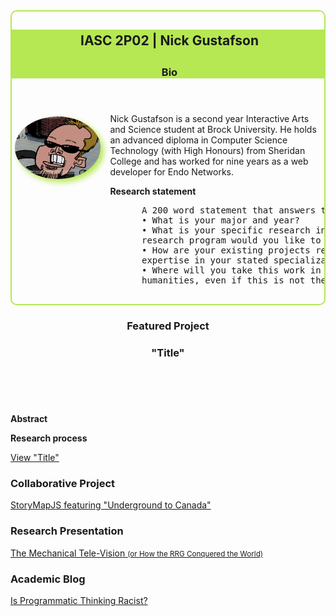 <style type="text/css">
#about-me { border:solid 2px #B5E853;border-radius:10px }
#about-me header { background-color:#B5E853 }
#about-me h2, #about-me h3 { color:#1A1A1A;padding:5px 0 0 5px }
#about-me img { float:left;height:100px;border-radius:50%;margin:5px 15px 50px 5px;box-shadow:5px 5px 10px #B5E853 }
</style>

<section id="about-me">
  <header>
    <h2>IASC 2P02 | Nick Gustafson</h2>
    <h3>Bio</h3>
  </header>
  
  <img src="images/caricature_cropped.png" border="0" alt="Me" />

  <p>
    Nick Gustafson is a second year Interactive Arts and Science student at Brock University.  He holds an advanced diploma in 
    Computer Science Technology (with High Honours) from Sheridan College and has worked for nine years as a web developer for 
    Endo Networks.
  </p>
  
  <p>
    <strong>Research statement</strong>
    <pre>
      A 200 word statement that answers the following questions:
      • What is your major and year?
      • What is your specific research interest/area of specialization within the digital humanities? What
      research program would you like to undertake in the field?
      • How are your existing projects reflective of this emphasis? How have you already demonstrated
      expertise in your stated specialization?
      • Where will you take this work in the future? (Assume you will continue to do research within the digital
      humanities, even if this is not the case)
     </pre>
   </p>
</section>

<section id="featured">
  <header>
    <h3>Featured Project</h3>
    <h3>&quot;Title&quot;</h3>
  </header>
  
  <img src="Reveal-presentation/images/image17.jpg" border="0" alt="" />
  
  <p>
    <strong>Abstract</strong>
  
  </p>
  <p>
    <strong>Research process</strong>
    
  </p>
  
  <a href="">View &quot;Title&quot;</a>
</section>

<section id="collab">
    <h3>Collaborative Project</h3>
    <a href="collab.html">StoryMapJS featuring &quot;Underground to Canada&quot;</a>
</section>

<section id="research">
  <h3>Research Presentation</h3>
  <a href="Reveal-Presentation/">The Mechanical Tele-Vision <small>(or How the RRG Conquered the World)</small></a>
</section>

<section id="blog">
  <h3>Academic Blog</h3>
  <a href="blog.html">Is Programmatic Thinking Racist?</a>
</section>



